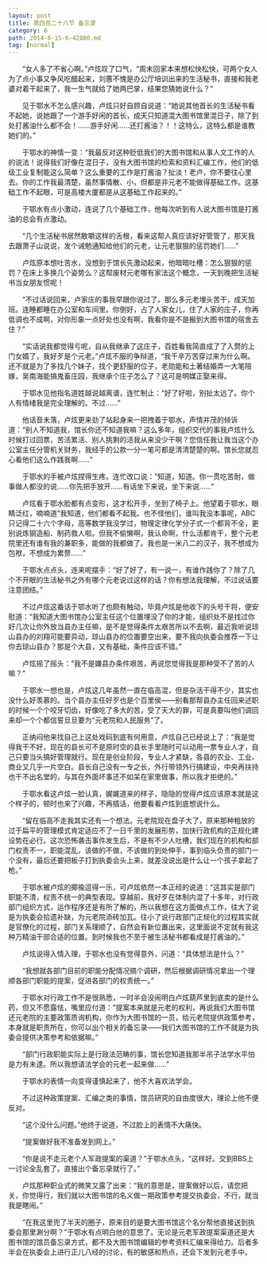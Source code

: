 ```yaml
---
layout: post
title: 第四百二十八节 备忘录
category: 6
path: 2014-6-15-6-42800.md
tag: [normal]
---
```


　　“女人多了不省心啊。”卢炫叹了口气，“周末回家本来想松快松快，可两个女人为了点小事又争风吃醋起来，刘蕙不愧是办公厅培训出来的生活秘书，直接和我老婆对着干起来了，我一生气就给了她两巴掌，结果您猜她说什么？”

　　见于鄂水不怎么感兴趣，卢炫只好自顾自说道：“她说其他首长的生活秘书看不起她，说她跟了一个游手好闲的首长，成天只知道混大图书馆里混日子，除了到处打酱油什么都不会！……游手好闲……还打酱油？！！这特么，这特么都是谁教她们的。”

　　于鄂水的神情一变：“我最反对这种贬低我们的大图书馆和从事人文工作的人的说法！说得我们好像在混日子，没有大图书馆的检索和资料汇编工作，他们的低级工业复制能这么简单？这么重要的工作是打酱油？扯淡！老卢，你不要往心里去。你的工作我最清楚，虽然事情散、小，但都是非元老不能做得基础工作。这基础工作不起眼，可是高楼大厦都是从这基础工作起来的。”

　　于鄂水有点小激动，连说了几个基础工作，他每次听到有人说大图书馆是打酱油的总会有点激动。

　　“几个生活秘书居然敢嚼这样的舌根，看来这帮人真应该好好管管了，那天我去跟萧子山说说，发个诫勉通知给他们的元老，让元老狠狠的惩罚她们……”

　　卢炫原本想吐苦水，没想到于馆长先激动起来，他暗暗吐槽：怎么狠狠的惩罚？在床上多换几个姿势么？这帮废材元老哪有家法这个概念，一天到晚把生活秘书当女朋友惯呢！

　　“不过话说回来，卢家庄的事我早跟你说过了。那么多元老埋头苦干，成天加班。连睡都睡在办公室和车间里。你倒好，占了人家女儿，住了人家的庄子，你再低调也不成啊，对你形象一点好处也没有啊，我看你是不是搬到大图书馆的宿舍去住？”

　　“实话说我都觉得亏呢，自从我继承了这庄子，百姓看我简直成了了入赘的上门女婿了，我好歹是个元老。”卢炫不服的争辩道，“我千辛万苦穿过来为什么啊。还不就是为了多找几个妹子，找个更舒服的位子，老勋能和土著结婚弄一大笔陪嫁，吴南海能搞鬼畜庄园，我继承个庄子怎么了？这可是明媒正娶来得。

　　于鄂水见他指名道姓越说越离谱，连忙制止：“好了好啦，别扯太远了。你个人有情绪我是完全理解的。不过……”

　　他话音未落，卢炫更来劲了站起身来一把拽着于鄂水，声情并茂的倾诉道：“别人不知道我，馆长你还不知道我嘛？这么多年，组织交代的事我卢炫什么时候打过回票，苦活累活、别人挑剩的活我从来没少干啊？您信任我让我当这个办公室主任分管机关财务，我经手的公款一分一笔可都是清清楚楚的啊。馆长您就忍心看他们这么作践我啊……”

　　于鄂水的手被卢炫捏得生疼。连忙改口说：“知道，知道。你一贯吃苦耐，做事做人都没的说……你先把手放开……有话坐下来说，坐下来说……”

　　卢炫看于鄂水脸都有点变形，这才松开手，坐到了椅子上。他望着于鄂水，眼睛泛红，喃喃道“我知道，他们都看不起我。也不怪他们，谁叫我没本事呢，ABC只记得二十六个字母，高等数学我没学过，物理定律化学分子式一个都背不全，更别说炼钢造船、制药救人啦。但我不偷懒啊，我认命啊，什么活都肯干，整个元老院里还有谁有我的兼职多，能做的我都做了。我也是一米八二的汉子，我不想成为包袱，不想成为累赘……”

　　于鄂水点点头，连来呢摆手：“好了好了，有一说一，有谁作践你了？除了几个不开眼的生活秘书之外有哪个元老说过这样的话？你有想法我理解，不过说话要注意团结。”

　　不过卢炫这番话于鄂水听了也颇有触动，毕竟卢炫是他收下的头号干将，便安慰道：“我知道大图书馆办公室主任这个位置埋没了你的才能，组织处不是找过你好几次让你外放当县办主任嘛，是不是觉得条件太艰苦所以不去啊，最近我听说琼山县办的刘翔可能要异动，琼山县办的位置要空出来，要不我向执委会推荐一下让你去琼山县办？那是个大县，又有基础，条件应该不错。”

　　卢炫摇了摇头：“我不是嫌县办条件艰苦，再说您觉得我是那种受不了苦的人嘛？”

　　于鄂水一想也是，卢炫这几年虽然一直在临高混，但是杂活干得不少，其实也没什么好羡慕的。当个县办主任好歹也是个百里侯――别看那帮县办主任回来述职的时候一个个咬牙切齿，好像吃了多大的苦，受了天大的罪，可是真要叫他们调回来却一个个都信誓旦旦要为“元老院和人民服务”了。

　　正纳闷他来找自己上这处戏码到底有何用意，卢炫自己已经说上了：“我是觉得我干不好，现在的县长可不是原时空的县长手里随时可以动用一票专业人才，自己只要当头搞好管理就行。现在是创业阶段，专业人才紧缺，各县的农业、工业、商业又几乎一片空白。县长自己没有一专之长，外行带领外行搞建设，中央再扶持也干不出名堂的，与其在外面坏事还不如呆在家里做事，所以我才拒绝的。”

　　于鄂水看这卢炫一脸认真，娓娓道来的样子，隐隐的觉得卢炫应该原本就是这个样子的，顿时也来了兴趣，不再插话，他要看看卢炫到底想说什么。

　　“留在临高不走我其实还有一个想法。元老院现在盘子大了，原来那种粗放的过于扁平的管理模式肯定适应不了一日千里的发展形势，加快行政机构的正规化建设势在必行。这次恐怖袭击事件发生后，不是有不少人吐槽，我们现在的机构和部门权责不一，职能混乱，该做的不做，不该做的到处伸手，事到临头负责的部门一个没有，最后还要把板子打到执委会头上来，就差没说出是什么让一个孩子拿起了枪。”

　　于鄂水被卢炫的揶揄逗得一乐，可卢炫依然一本正经的说道：“这其实是部门职能不清，权责不统一的典型表现。穿越前，我好歹在体制内混了十多年，对行政部门组织方式，运作程序还是有所了解的，所以我想在这方面做点工作，往大了说是为执委会拾遗补缺，为元老院添砖加瓦。往小了说行政部门正规化的过程其实就是官僚化的过程，部门关系理顺了，自然会有新位置出来，这里面说不定就有我这种万精油干部合适的位置。到时候我也不至于被生活秘书都看成是打酱油的。”

　　卢炫说得入情入理，于鄂水也没有觉得意外，问道：“具体想法是什么？”

　　“我想就各部门目前的职能分配情况搞个调研，然后根据调研情况拿出一个理顺各部门职能的提案，促进各部门的权责统一。”

　　于鄂水对行政工作不是很熟悉，一时半会没闹明白卢炫葫芦里到底卖的是什么药，但又不愿露怯，嘴里应付道：“提案本来就是元老的权利，再说我们大图书馆还元老院的主要政策质询机构，你作为大图书馆的一员，给元老院提供政策参考，本身就是职责所在，你可以出个相关的备忘录――我们大图书馆的工作不就是为执委会提供决策参考和依据嘛。”

　　“部门行政职能实际上是行政法范畴的事，馆长您知道我那半吊子法学水平怕是力有未逮。所以我想请法学会的元老一起来做……”

　　于鄂水的表情一向变得谨慎起来了，他不大喜欢法学会。

　　不过这种政策提案、汇编之类的事情，馆员研究的自由度很大，理论上他不便反对。

　　“这个没什么问题。”他终于说道，不过脸上的表情不大痛快。

　　“提案做好我不准备发到网上。”

　　“你是说不走元老个人军政提案的渠道？”于鄂水点头，“这样好。交到BBS上一讨论全乱套了。直接出个备忘录就行了。”

　　卢炫那种职业式的微笑又露了出来：“我的意思是，提案做好以后，请您把关，你觉得行，我们就以大图书馆的名义做一期政策参考提交执委会，不行，就当我是瞎闹。”

　　“在我这里兜了半天的圈子，原来目的是要大图书馆这个名分帮他直接送到执委会那里涮分啊？”于鄂水有点明白他的意思了。无论是元老军政提案渠道还是大图书馆的馆员备忘录方式，都不及大图书馆编辑的参考资料汇编来得给力。后者多半会在执委会上进行正儿八经的讨论，有的敏感和热点，还会下发到元老手中。
